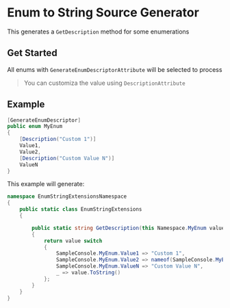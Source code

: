 # Enum to String Source Generator

This generates a `GetDescription` method for some enumerations

## Get Started

All enums with `GenerateEnumDescriptorAttribute` will be selected to process 

> You can customiza the value using `DescriptionAttribute`

## Example

```csharp
[GenerateEnumDescriptor]
public enum MyEnum
{
    [Description("Custom 1")]
    Value1,
    Value2,
    [Description("Custom Value N")]
    ValueN
}
```

This example will generate:

```csharp
namespace EnumStringExtensionsNamespace
{
    public static class EnumStringExtensions
    {      

        public static string GetDescription(this Namespace.MyEnum value)
        {
            return value switch
            {
                SampleConsole.MyEnum.Value1 => "Custom 1",
                SampleConsole.MyEnum.Value2 => nameof(SampleConsole.MyEnum.Value2),
                SampleConsole.MyEnum.ValueN => "Custom Value N",
                _ => value.ToString()
            };
        }
    }
}
```